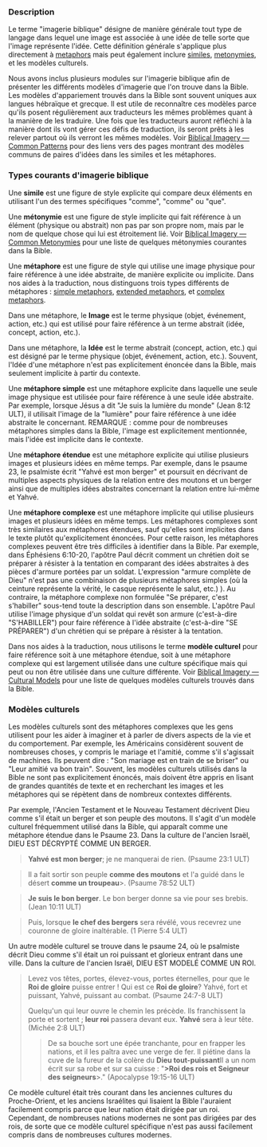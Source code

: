### Description

Le terme "imagerie biblique" désigne de manière générale tout type de langage dans lequel une image est associée à une idée de telle sorte que l'image représente l'idée. Cette définition générale s'applique plus directement à [metaphors](../figs-metaphor/01.md) mais peut également inclure [similes](../figs-simile/01.md), [metonymies](../figs-metonymy/01.md), et les modèles culturels.

Nous avons inclus plusieurs modules sur l'imagerie biblique afin de présenter les différents modèles d'imagerie que l'on trouve dans la Bible. Les modèles d'appariement trouvés dans la Bible sont souvent uniques aux langues hébraïque et grecque. Il est utile de reconnaître ces modèles parce qu'ils posent régulièrement aux traducteurs les mêmes problèmes quant à la manière de les traduire. Une fois que les traducteurs auront réfléchi à la manière dont ils vont gérer ces défis de traduction, ils seront prêts à les relever partout où ils verront les mêmes modèles. Voir [Biblical Imagery — Common Patterns](../bita-part1/01.md) pour des liens vers des pages montrant des modèles communs de paires d'idées dans les similes et les métaphores.

### Types courants d'imagerie biblique

Une **simile** est une figure de style explicite qui compare deux éléments en utilisant l'un des termes spécifiques "comme", "comme" ou "que".

Une **métonymie** est une figure de style implicite qui fait référence à un élément (physique ou abstrait) non pas par son propre nom, mais par le nom de quelque chose qui lui est étroitement lié. Voir [Biblical Imagery — Common Metonymies](../bita-part2/01.md) pour une liste de quelques métonymies courantes dans la Bible.

Une **métaphore** est une figure de style qui utilise une image physique pour faire référence à une idée abstraite, de manière explicite ou implicite. Dans nos aides à la traduction, nous distinguons trois types différents de métaphores : [simple metaphors](../figs-simetaphor/01.md), [extended metaphors](../figs-exmetaphor/01.md), et [complex metaphors](../figs-cometaphor/01.md).

Dans une métaphore, le **Image** est le terme physique (objet, événement, action, etc.) qui est utilisé pour faire référence à un terme abstrait (idée, concept, action, etc.).

Dans une métaphore, la **Idée** est le terme abstrait (concept, action, etc.) qui est désigné par le terme physique (objet, événement, action, etc.). Souvent, l'Idée d'une métaphore n'est pas explicitement énoncée dans la Bible, mais seulement implicite à partir du contexte.

Une **métaphore simple** est une métaphore explicite dans laquelle une seule image physique est utilisée pour faire référence à une seule idée abstraite. Par exemple, lorsque Jésus a dit "Je suis la lumière du monde" (Jean 8:12 ULT), il utilisait l'image de la "lumière" pour faire référence à une idée abstraite le concernant. REMARQUE : comme pour de nombreuses métaphores simples dans la Bible, l'image est explicitement mentionnée, mais l'idée est implicite dans le contexte.

Une **métaphore étendue** est une métaphore explicite qui utilise plusieurs images et plusieurs idées en même temps. Par exemple, dans le psaume 23, le psalmiste écrit "Yahvé est mon berger" et poursuit en décrivant de multiples aspects physiques de la relation entre des moutons et un berger ainsi que de multiples idées abstraites concernant la relation entre lui-même et Yahvé.

Une **métaphore complexe** est une métaphore implicite qui utilise plusieurs images et plusieurs idées en même temps. Les métaphores complexes sont très similaires aux métaphores étendues, sauf qu'elles sont implicites dans le texte plutôt qu'explicitement énoncées. Pour cette raison, les métaphores complexes peuvent être très difficiles à identifier dans la Bible. Par exemple, dans Éphésiens 6:10-20, l'apôtre Paul décrit comment un chrétien doit se préparer à résister à la tentation en comparant des idées abstraites à des pièces d'armure portées par un soldat. L'expression "armure complète de Dieu" n'est pas une combinaison de plusieurs métaphores simples (où la ceinture représente la vérité, le casque représente le salut, etc.) ). Au contraire, la métaphore complexe non formulée "Se préparer, c'est s'habiller" sous-tend toute la description dans son ensemble. L'apôtre Paul utilise l'image physique d'un soldat qui revêt son armure (c'est-à-dire "S'HABILLER") pour faire référence à l'idée abstraite (c'est-à-dire "SE PRÉPARER") d'un chrétien qui se prépare à résister à la tentation.

Dans nos aides à la traduction, nous utilisons le terme **modèle culturel** pour faire référence soit à une métaphore étendue, soit à une métaphore complexe qui est largement utilisée dans une culture spécifique mais qui peut ou non être utilisée dans une culture différente. Voir [Biblical Imagery — Cultural Models](../bita-part3/01.md) pour une liste de quelques modèles culturels trouvés dans la Bible.

### Modèles culturels

Les modèles culturels sont des métaphores complexes que les gens utilisent pour les aider à imaginer et à parler de divers aspects de la vie et du comportement. Par exemple, les Américains considèrent souvent de nombreuses choses, y compris le mariage et l'amitié, comme s'il s'agissait de machines. Ils peuvent dire : "Son mariage est en train de se briser" ou "Leur amitié va bon train". Souvent, les modèles culturels utilisés dans la Bible ne sont pas explicitement énoncés, mais doivent être appris en lisant de grandes quantités de texte et en recherchant les images et les métaphores qui se répètent dans de nombreux contextes différents.

Par exemple, l'Ancien Testament et le Nouveau Testament décrivent Dieu comme s'il était un berger et son peuple des moutons. Il s'agit d'un modèle culturel fréquemment utilisé dans la Bible, qui apparaît comme une métaphore étendue dans le Psaume 23. Dans la culture de l'ancien Israël, DIEU EST DÉCRYPTÉ COMME UN BERGER.

> **Yahvé est mon berger**; je ne manquerai de rien. (Psaume 23:1 ULT)

> Il a fait sortir son peuple **comme des moutons** et l'a guidé dans le désert **comme un troupeau**>. (Psaume 78:52 ULT)

> **Je suis le bon berger**. Le bon berger donne sa vie pour ses brebis. (Jean 10:11 ULT)

> Puis, lorsque **le chef des bergers** sera révélé, vous recevrez une couronne de gloire inaltérable. (1 Pierre 5:4 ULT)

Un autre modèle culturel se trouve dans le psaume 24, où le psalmiste décrit Dieu comme s'il était un roi puissant et glorieux entrant dans une ville. Dans la culture de l'ancien Israël, DIEU EST MODELÉ COMME UN ROI.

> Levez vos têtes, portes, élevez-vous, portes éternelles, pour que le **Roi de gloire** puisse entrer ! Qui est ce **Roi de gloire**? Yahvé, fort et puissant, Yahvé, puissant au combat. (Psaume 24:7-8 ULT)
>
> Quelqu'un qui leur ouvre le chemin les précède. Ils franchissent la porte et sortent ; **leur roi** passera devant eux. **Yahvé** sera à leur tête. (Michée 2:8 ULT)
>
> > De sa bouche sort une épée tranchante, pour en frapper les nations, et il les paîtra avec une verge de fer. Il piétine dans la cuve de la fureur de la colère du **Dieu tout-puissant**Il a un nom écrit sur sa robe et sur sa cuisse : "**>Roi des rois et Seigneur des seigneurs**>." (Apocalypse 19:15-16 ULT)

Ce modèle culturel était très courant dans les anciennes cultures du Proche-Orient, et les anciens Israélites qui lisaient la Bible l'auraient facilement compris parce que leur nation était dirigée par un roi. Cependant, de nombreuses nations modernes ne sont pas dirigées par des rois, de sorte que ce modèle culturel spécifique n'est pas aussi facilement compris dans de nombreuses cultures modernes.
